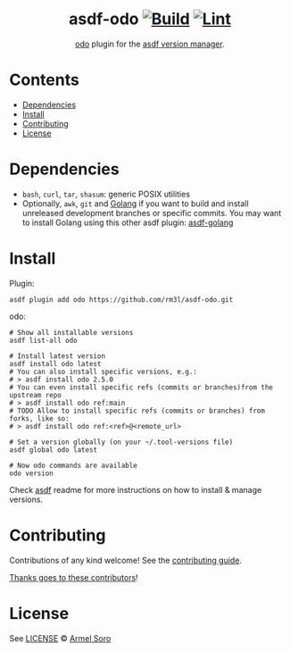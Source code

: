 <div align="center">

# asdf-odo [![Build](https://github.com/rm3l/asdf-odo/actions/workflows/build.yml/badge.svg)](https://github.com/rm3l/asdf-odo/actions/workflows/build.yml) [![Lint](https://github.com/rm3l/asdf-odo/actions/workflows/lint.yml/badge.svg)](https://github.com/rm3l/asdf-odo/actions/workflows/lint.yml)


[odo](https://odo.dev) plugin for the [asdf version manager](https://asdf-vm.com).

</div>

# Contents

- [Dependencies](#dependencies)
- [Install](#install)
- [Contributing](#contributing)
- [License](#license)

# Dependencies

- `bash`, `curl`, `tar`, `shasum`: generic POSIX utilities
- Optionally, `awk`, `git` and [Golang](https://go.dev/doc/install) if you want to build and install unreleased development branches or specific commits. You may want to install Golang using this other asdf plugin: [asdf-golang](https://github.com/kennyp/asdf-golang)

# Install

Plugin:

```shell
asdf plugin add odo https://github.com/rm3l/asdf-odo.git
```

odo:

```shell
# Show all installable versions
asdf list-all odo

# Install latest version
asdf install odo latest
# You can also install specific versions, e.g.:
# > asdf install odo 2.5.0
# You can even install specific refs (commits or branches)from the upstream repo
# > asdf install odo ref:main
# TODO Allow to install specific refs (commits or branches) from forks, like so:
# > asdf install odo ref:<ref>@<remote_url>

# Set a version globally (on your ~/.tool-versions file)
asdf global odo latest

# Now odo commands are available
odo version
```

Check [asdf](https://github.com/asdf-vm/asdf) readme for more instructions on how to
install & manage versions.

# Contributing

Contributions of any kind welcome! See the [contributing guide](contributing.md).

[Thanks goes to these contributors](https://github.com/rm3l/asdf-odo/graphs/contributors)!

# License

See [LICENSE](LICENSE) © [Armel Soro](https://github.com/rm3l/)
